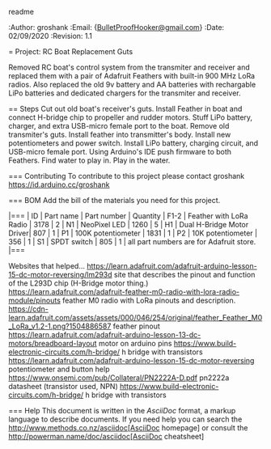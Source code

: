readme

:Author: groshank
:Email: {BulletProofHooker@gmail.com}
:Date: 02/09/2020
:Revision: 1.1

= Project: RC Boat Replacement Guts

Removed RC boat's control system from the transmiter and receiver and replaced them with a pair of Adafruit Feathers with built-in 900 MHz LoRa radios.
Also replaced the old 9v battery and AA batteries with rechargable LiPo batteries and dedicated chargers for the transmiter and receiver.

== Steps
Cut out old boat's receiver's guts.
Install Feather in boat and connect H-bridge chip to propeller and rudder motors.
Stuff LiPo battery, charger, and extra USB-micro female port to the boat.
Remove old transmiter's guts.
Install feather into transmitter's body.
Install new potentiometers and power switch.
Install LiPo battery, charging circuit, and USB-micro female port.
Using Arduino's IDE push firmware to both Feathers.
Find water to play in.
Play in the water.

=== Contributing
To contribute to this project please contact groshank https://id.arduino.cc/groshank

=== BOM
Add the bill of the materials you need for this project.

|===
| ID   | Part name                 | Part number | Quantity
| F1-2 | Feather with LoRa Radio   | 3178        | 2
| N1   | NeoPixel LED              | 1260        | 5
| H1   | Dual H-Bridge Motor Driver| 807         | 1
| P1   | 100K potentiometer        | 1831        | 1
| P2   | 10K potentiometer         | 356         | 1
| S1   | SPDT switch               | 805         | 1
| all part numbers are for Adafruit store.
|===

Websites that helped...
https://learn.adafruit.com/adafruit-arduino-lesson-15-dc-motor-reversing/lm293d
site that describes the pinout and function of the L293D chip (H-Bridge motor thing.)
https://learn.adafruit.com/adafruit-feather-m0-radio-with-lora-radio-module/pinouts
feather M0 radio with LoRa pinouts and description.
https://cdn-learn.adafruit.com/assets/assets/000/046/254/original/feather_Feather_M0_LoRa_v1.2-1.png?1504886587
feather pinout
https://learn.adafruit.com/adafruit-arduino-lesson-13-dc-motors/breadboard-layout
motor on arduino pins
https://www.build-electronic-circuits.com/h-bridge/
h bridge with transistors
https://learn.adafruit.com/adafruit-arduino-lesson-15-dc-motor-reversing
potentiometer and button help
https://www.onsemi.com/pub/Collateral/PN2222A-D.pdf
pn2222a datasheet (transistor used, NPN)
https://www.build-electronic-circuits.com/h-bridge/
h bridge with transistors

=== Help
This document is written in the _AsciiDoc_ format, a markup language to describe documents.
If you need help you can search the http://www.methods.co.nz/asciidoc[AsciiDoc homepage]
or consult the http://powerman.name/doc/asciidoc[AsciiDoc cheatsheet]
